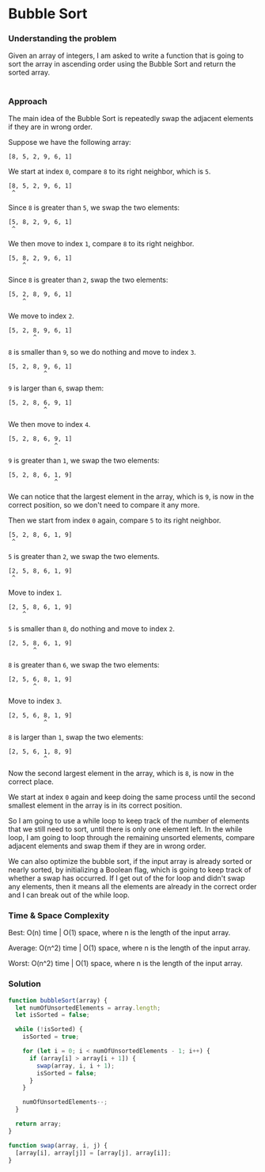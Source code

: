 # Bubble Sort

### Understanding the problem

Given an array of integers, I am asked to write a function that is going to sort the array in ascending order using the Bubble Sort and return the sorted array.

#

### Approach

The main idea of the Bubble Sort is repeatedly swap the adjacent elements if they are in wrong order.

Suppose we have the following array:

```
[8, 5, 2, 9, 6, 1]
```

We start at index `0`, compare `8` to its right neighbor, which is `5`.

```
[8, 5, 2, 9, 6, 1]
 ^
```

Since `8` is greater than `5`, we swap the two elements:

```
[5, 8, 2, 9, 6, 1]
 ^
```

We then move to index `1`, compare `8` to its right neighbor.

```
[5, 8, 2, 9, 6, 1]
    ^
```

Since `8` is greater than `2`, swap the two elements:

```
[5, 2, 8, 9, 6, 1]
    ^
```

We move to index `2`.

```
[5, 2, 8, 9, 6, 1]
       ^
```

`8` is smaller than `9`, so we do nothing and move to index `3`.

```
[5, 2, 8, 9, 6, 1]
          ^
```

`9` is larger than `6`, swap them:

```
[5, 2, 8, 6, 9, 1]
          ^
```

We then move to index `4`.

```
[5, 2, 8, 6, 9, 1]
             ^
```

`9` is greater than `1`, we swap the two elements:

```
[5, 2, 8, 6, 1, 9]
             ^
```

We can notice that the largest element in the array, which is `9`, is now in the correct position, so we don't need to compare it any more.

Then we start from index `0` again, compare `5` to its right neighbor.

```
[5, 2, 8, 6, 1, 9]
 ^
```

`5` is greater than `2`, we swap the two elements.

```
[2, 5, 8, 6, 1, 9]
 ^
```

Move to index `1`.

```
[2, 5, 8, 6, 1, 9]
    ^
```

`5` is smaller than `8`, do nothing and move to index `2`.

```
[2, 5, 8, 6, 1, 9]
       ^
```

`8` is greater than `6`, we swap the two elements:

```
[2, 5, 6, 8, 1, 9]
       ^
```

Move to index `3`.

```
[2, 5, 6, 8, 1, 9]
          ^
```

`8` is larger than `1`, swap the two elements:

```
[2, 5, 6, 1, 8, 9]
          ^
```

Now the second largest element in the array, which is `8`, is now in the correct place.

We start at index `0` again and keep doing the same process until the second smallest element in the array is in its correct position.

So I am going to use a while loop to keep track of the number of elements that we still need to sort, until there is only one element left. In the while loop, I am going to loop through the remaining unsorted elements, compare adjacent elements and swap them if they are in wrong order.

We can also optimize the bubble sort, if the input array is already sorted or nearly sorted, by initializing a Boolean flag, which is going to keep track of whether a swap has occurred. If I get out of the for loop and didn't swap any elements, then it means all the elements are already in the correct order and I can break out of the while loop.

### Time & Space Complexity

Best: O(n) time | O(1) space, where n is the length of the input array.

Average: O(n^2) time | O(1) space, where n is the length of the input array.

Worst: O(n^2) time | O(1) space, where n is the length of the input array.

### Solution

```js
function bubbleSort(array) {
  let numOfUnsortedElements = array.length;
  let isSorted = false;

  while (!isSorted) {
    isSorted = true;

    for (let i = 0; i < numOfUnsortedElements - 1; i++) {
      if (array[i] > array[i + 1]) {
        swap(array, i, i + 1);
        isSorted = false;
      }
    }

    numOfUnsortedElements--;
  }

  return array;
}

function swap(array, i, j) {
  [array[i], array[j]] = [array[j], array[i]];
}
```
